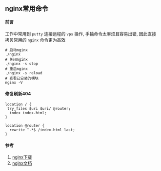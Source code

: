 ## nginx常用命令

#### 前言
工作中常用到 `putty` 连接远程的 `vps` 操作, 手输命令太麻烦且容易出错, 因此直接拷贝常用的 `nginx` 命令更为高效

```SHELL
# 启动nginx
./nginx
# 关闭nginx
./nginx -s stop
# 重启nginx
./nginx -s reload
# 查看已安装的模块
nginx -V
```

#### 修复刷新404
```SHELL
location / {
 try_files $uri $uri/ @router;
  index index.html;
}
 
location @router {
  rewrite ^.*$ /index.html last;
}
```


#### 参考
1. [nginx下载](http://nginx.org/en/download.html 'nginx下载')
1. [nginx文档](http://nginx.org/en/docs/ 'nginx文档')